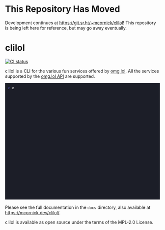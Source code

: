 # This Repository Has Moved

Development continues at https://git.sr.ht/~mcornick/clilol! This
repository is being left here for reference, but may go away
eventually.

# clilol

[![CI
status](https://woodpecker.mcornick.dev/api/badges/mcornick/clilol/status.svg
"CI status")](https://woodpecker.mcornick.dev/mcornick/clilol)

clilol is a CLI for the various fun services offered by
[omg.lol](https://omg.lol/). All the services supported by the [omg.lol
API](https://api.omg.lol) are supported.

![Screenshot](docs/clilol.gif "Screenshot")

Please see the full documentation in the `docs` directory, also
available at https://mcornick.dev/clilol/.

clilol is available as open source under the terms of the MPL-2.0
License.
